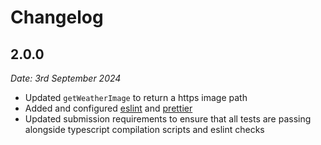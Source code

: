 # Changelog

## 2.0.0

_Date: 3rd September 2024_

- Updated `getWeatherImage` to return a https image path
- Added and configured [eslint](https://eslint.org/) and [prettier](https://prettier.io/)
- Updated submission requirements to ensure that all tests are passing alongside typescript compilation scripts and eslint checks